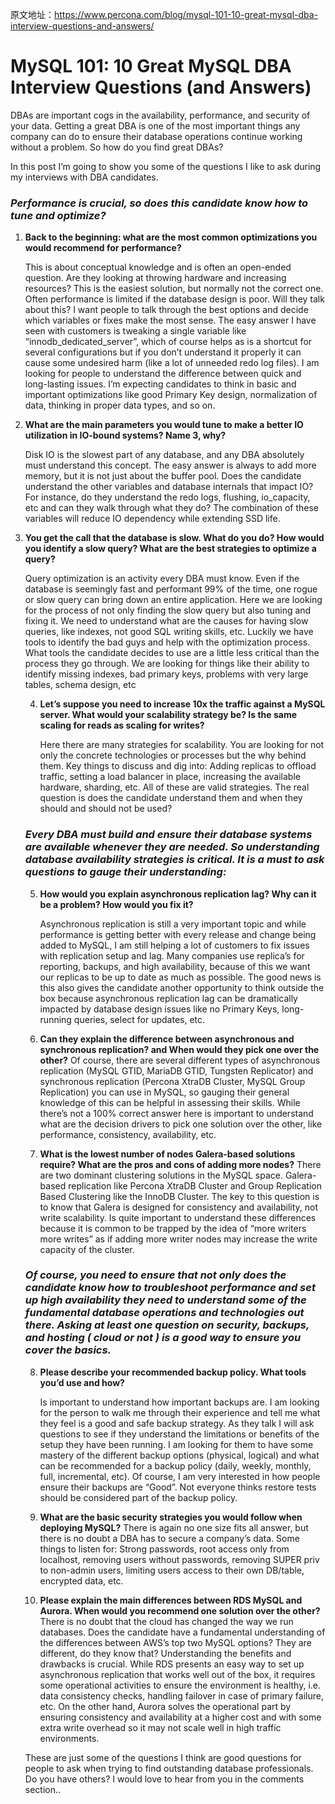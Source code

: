 原文地址：https://www.percona.com/blog/mysql-101-10-great-mysql-dba-interview-questions-and-answers/



# MySQL 101: 10 Great MySQL DBA Interview Questions (and Answers)



DBAs are important cogs in the availability, performance, and security of your data. Getting a great DBA is one of the most important things any company can do to ensure their database operations continue working without a problem. So how do you find great DBAs?

In this post I’m going to show you some of the questions I like to ask during my interviews with DBA candidates.

### *Performance is crucial, so does this candidate know how to tune and optimize?*

1. **Back to the beginning: what are the most common optimizations you would recommend for performance?**

   This is about conceptual knowledge and is often an open-ended question. Are they looking at throwing hardware and increasing resources? This is the easiest solution, but normally not the correct one. Often performance is limited if the database design is poor. Will they talk about this? I want people to talk through the best options and decide which variables or fixes make the most sense. The easy answer I have seen with customers is tweaking a single variable like “innodb_dedicated_server”, which of course helps as is a shortcut for several configurations but if you don’t understand it properly it can cause some undesired harm (like a lot of unneeded redo log files). I am looking for people to understand the difference between quick and long-lasting issues. I’m expecting candidates to think in basic and important optimizations like good Primary Key design, normalization of data, thinking in proper data types, and so on.

 

2. **What are the main parameters you would tune to make a better IO utilization in IO-bound systems? Name 3, why?**

   Disk IO is the slowest part of any database, and any DBA absolutely must understand this concept. The easy answer is always to add more memory, but it is not just about the buffer pool. Does the candidate understand the other variables and database internals that impact IO? For instance, do they understand the redo logs, flushing, io_capacity, etc and can they walk through what they do? The combination of these variables will reduce IO dependency while extending SSD life.

 

3. **You get the call that the database is slow. What do you do? How would you identify a slow query? What are the best strategies to optimize a query?**

   Query optimization is an activity every DBA must know. Even if the database is seemingly fast and performant 99% of the time, one rogue or slow query can bring down an entire application. Here we are looking for the process of not only finding the slow query but also tuning and fixing it. We need to understand what are the causes for having slow queries, like indexes, not good SQL writing skills, etc. Luckily we have tools to identify the bad guys and help with the optimization process. What tools the candidate decides to use are a little less critical than the process they go through. We are looking for things like their ability to identify missing indexes, bad primary keys, problems with very large tables, schema design, etc

   

   4. **Let’s suppose you need to increase 10x the traffic against a MySQL server. What would your scalability strategy be? Is the same scaling for reads as scaling for writes?**
      
      Here there are many strategies for scalability. You are looking for not only the concrete technologies or processes but the why behind them. Key things to discuss and dig into: Adding replicas to offload traffic, setting a load balancer in place, increasing the available hardware, sharding, etc. All of these are valid strategies. The real question is does the candidate understand them and when they should and should not be used?

    

   ### *Every DBA must build and ensure their database systems are available whenever they are needed. So understanding database availability strategies is critical. It is a must to ask questions to gauge their understanding:*

   5. **How would you explain asynchronous replication lag? Why can it be a problem? How would you fix it?**
      
      Asynchronous replication is still a very important topic and while performance is getting better with every release and change being added to MySQL, I am still helping a lot of customers to fix issues with replication setup and lag. Many companies use replica’s for reporting, backups, and high availability, because of this we want our replicas to be up to date as much as possible. The good news is this also gives the candidate another opportunity to think outside the box because asynchronous replication lag can be dramatically impacted by database design issues like no Primary Keys, long-running queries, select for updates, etc.

    

   6. **Can they explain the difference between asynchronous and synchronous replication? and When would they pick one over the other?** Of course, there are several different types of asynchronous replication (MySQL GTID, MariaDB GTID, Tungsten Replicator) and synchronous replication (Percona XtraDB Cluster, MySQL Group Replication) you can use in MySQL, so gauging their general knowledge of this can be helpful in assessing their skills. While there’s not a 100% correct answer here is important to understand what are the decision drivers to pick one solution over the other, like performance, consistency, availability, etc.

    

   7. **What is the lowest number of nodes Galera-based solutions require? What are the pros and cons of adding more nodes?** There are two dominant clustering solutions in the MySQL space. Galera-based replication like Percona XtraDB Cluster and Group Replication Based Clustering like the InnoDB Cluster.  The key to this question is to know that Galera is designed for consistency and availability, not write scalability. Is quite important to understand these differences because it is common to be trapped by the idea of “more writers more writes” as if adding more writer nodes may increase the write capacity of the cluster.

    

   ### *Of course, you need to ensure that not only does the candidate know how to troubleshoot performance and set up high availability they need to understand some of the fundamental database operations and technologies out there. Asking at least one question on security, backups, and hosting ( cloud or not ) is a good way to ensure you cover the basics.* 

    

   8. **Please describe your recommended backup policy. What tools you’d use and how?**
      
      Is important to understand how important backups are. I am looking for the person to walk me through their experience and tell me what they feel is a good and safe backup strategy. As they talk I will ask questions to see if they understand the limitations or benefits of the setup they have been running. I am looking for them to have some mastery of the different backup options (physical, logical) and what can be recommended for a backup policy (daily, weekly, monthly, full, incremental, etc). Of course, I am very interested in how people ensure their backups are “Good”. Not everyone thinks restore tests should be considered part of the backup policy.

    

   9. **What are the basic security strategies you would follow when deploying MySQL?** There is again no one size fits all answer, but there is no doubt a DBA has to secure a company’s data. Some things to listen for: Strong passwords, root access only from localhost, removing users without passwords, removing SUPER priv to non-admin users, limiting users access to their own DB/table, encrypted data, etc.

    

   10. **Please explain the main differences between RDS MySQL and Aurora. When would you recommend one solution over the other?** There is no doubt that the cloud has changed the way we run databases. Does the candidate have a fundamental understanding of the differences between AWS’s top two MySQL options?  They are different, do they know that?  Understanding the benefits and drawbacks is crucial. While RDS presents an easy way to set up asynchronous replication that works well out of the box, it requires some operational activities to ensure the environment is healthy, i.e. data consistency checks, handling failover in case of primary failure, etc. On the other hand, Aurora solves the operational part by ensuring consistency and availability at a higher cost and with some extra write overhead so it may not scale well in high traffic environments.

   These are just some of the questions I think are good questions for people to ask when trying to find outstanding database professionals. Do you have others? I would love to hear from you in the comments section..
